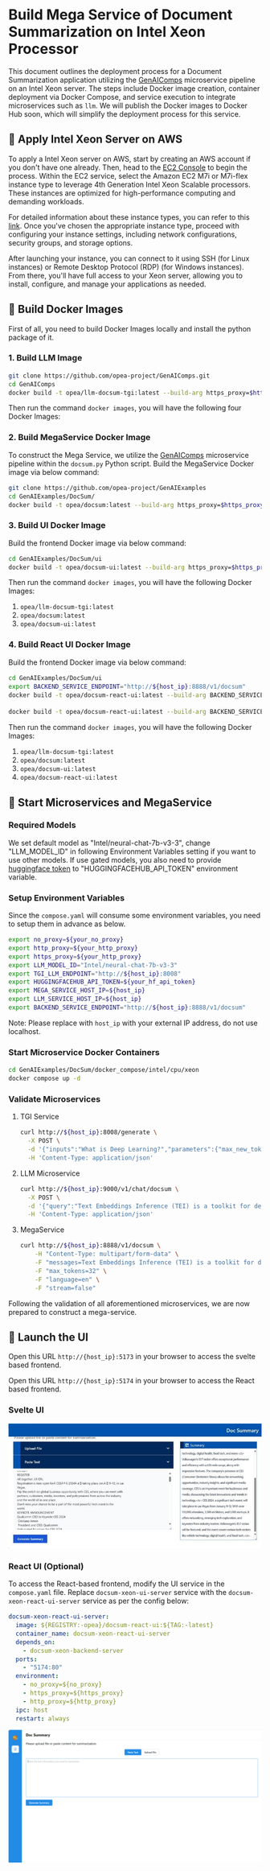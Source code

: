 # Build Mega Service of Document Summarization on Intel Xeon Processor

This document outlines the deployment process for a Document Summarization application utilizing the [GenAIComps](https://github.com/opea-project/GenAIComps.git) microservice pipeline on an Intel Xeon server. The steps include Docker image creation, container deployment via Docker Compose, and service execution to integrate microservices such as `llm`. We will publish the Docker images to Docker Hub soon, which will simplify the deployment process for this service.

## 🚀 Apply Intel Xeon Server on AWS

To apply a Intel Xeon server on AWS, start by creating an AWS account if you don't have one already. Then, head to the [EC2 Console](https://console.aws.amazon.com/ec2/v2/home) to begin the process. Within the EC2 service, select the Amazon EC2 M7i or M7i-flex instance type to leverage 4th Generation Intel Xeon Scalable processors. These instances are optimized for high-performance computing and demanding workloads.

For detailed information about these instance types, you can refer to this [link](https://aws.amazon.com/ec2/instance-types/m7i/). Once you've chosen the appropriate instance type, proceed with configuring your instance settings, including network configurations, security groups, and storage options.

After launching your instance, you can connect to it using SSH (for Linux instances) or Remote Desktop Protocol (RDP) (for Windows instances). From there, you'll have full access to your Xeon server, allowing you to install, configure, and manage your applications as needed.

## 🚀 Build Docker Images

First of all, you need to build Docker Images locally and install the python package of it.

### 1. Build LLM Image

```bash
git clone https://github.com/opea-project/GenAIComps.git
cd GenAIComps
docker build -t opea/llm-docsum-tgi:latest --build-arg https_proxy=$https_proxy --build-arg http_proxy=$http_proxy -f comps/llms/summarization/tgi/langchain/Dockerfile .
```

Then run the command `docker images`, you will have the following four Docker Images:

### 2. Build MegaService Docker Image

To construct the Mega Service, we utilize the [GenAIComps](https://github.com/opea-project/GenAIComps.git) microservice pipeline within the `docsum.py` Python script. Build the MegaService Docker image via below command:

```bash
git clone https://github.com/opea-project/GenAIExamples
cd GenAIExamples/DocSum/
docker build -t opea/docsum:latest --build-arg https_proxy=$https_proxy --build-arg http_proxy=$http_proxy -f Dockerfile .
```

### 3. Build UI Docker Image

Build the frontend Docker image via below command:

```bash
cd GenAIExamples/DocSum/ui
docker build -t opea/docsum-ui:latest --build-arg https_proxy=$https_proxy --build-arg http_proxy=$http_proxy -f docker/Dockerfile .
```

Then run the command `docker images`, you will have the following Docker Images:

1. `opea/llm-docsum-tgi:latest`
2. `opea/docsum:latest`
3. `opea/docsum-ui:latest`

### 4. Build React UI Docker Image

Build the frontend Docker image via below command:

```bash
cd GenAIExamples/DocSum/ui
export BACKEND_SERVICE_ENDPOINT="http://${host_ip}:8888/v1/docsum"
docker build -t opea/docsum-react-ui:latest --build-arg BACKEND_SERVICE_ENDPOINT=$BACKEND_SERVICE_ENDPOINT -f ./docker/Dockerfile.react .

docker build -t opea/docsum-react-ui:latest --build-arg BACKEND_SERVICE_ENDPOINT=$BACKEND_SERVICE_ENDPOINT --build-arg https_proxy=$https_proxy --build-arg http_proxy=$http_proxy  -f ./docker/Dockerfile.react .
```

Then run the command `docker images`, you will have the following Docker Images:

1. `opea/llm-docsum-tgi:latest`
2. `opea/docsum:latest`
3. `opea/docsum-ui:latest`
4. `opea/docsum-react-ui:latest`

## 🚀 Start Microservices and MegaService

### Required Models

We set default model as "Intel/neural-chat-7b-v3-3", change "LLM_MODEL_ID" in following Environment Variables setting if you want to use other models.
If use gated models, you also need to provide [huggingface token](https://huggingface.co/docs/hub/security-tokens) to "HUGGINGFACEHUB_API_TOKEN" environment variable.

### Setup Environment Variables

Since the `compose.yaml` will consume some environment variables, you need to setup them in advance as below.

```bash
export no_proxy=${your_no_proxy}
export http_proxy=${your_http_proxy}
export https_proxy=${your_http_proxy}
export LLM_MODEL_ID="Intel/neural-chat-7b-v3-3"
export TGI_LLM_ENDPOINT="http://${host_ip}:8008"
export HUGGINGFACEHUB_API_TOKEN=${your_hf_api_token}
export MEGA_SERVICE_HOST_IP=${host_ip}
export LLM_SERVICE_HOST_IP=${host_ip}
export BACKEND_SERVICE_ENDPOINT="http://${host_ip}:8888/v1/docsum"
```

Note: Please replace with `host_ip` with your external IP address, do not use localhost.

### Start Microservice Docker Containers

```bash
cd GenAIExamples/DocSum/docker_compose/intel/cpu/xeon
docker compose up -d
```

### Validate Microservices

1. TGI Service

   ```bash
   curl http://${host_ip}:8008/generate \
     -X POST \
     -d '{"inputs":"What is Deep Learning?","parameters":{"max_new_tokens":17, "do_sample": true}}' \
     -H 'Content-Type: application/json'
   ```

2. LLM Microservice

   ```bash
   curl http://${host_ip}:9000/v1/chat/docsum \
     -X POST \
     -d '{"query":"Text Embeddings Inference (TEI) is a toolkit for deploying and serving open source text embeddings and sequence classification models. TEI enables high-performance extraction for the most popular models, including FlagEmbedding, Ember, GTE and E5."}' \
     -H 'Content-Type: application/json'
   ```

3. MegaService

   ```bash
   curl http://${host_ip}:8888/v1/docsum \
       -H "Content-Type: multipart/form-data" \
       -F "messages=Text Embeddings Inference (TEI) is a toolkit for deploying and serving open source text embeddings and sequence classification models. TEI enables high-performance extraction for the most popular models, including FlagEmbedding, Ember, GTE and E5." \
       -F "max_tokens=32" \
       -F "language=en" \
       -F "stream=false"
   ```

Following the validation of all aforementioned microservices, we are now prepared to construct a mega-service.

## 🚀 Launch the UI

Open this URL `http://{host_ip}:5173` in your browser to access the svelte based frontend.

Open this URL `http://{host_ip}:5174` in your browser to access the React based frontend.

### Svelte UI

![project-screenshot](../../../../assets/img/docSum_ui_text.png)

### React UI (Optional)

To access the React-based frontend, modify the UI service in the `compose.yaml` file. Replace `docsum-xeon-ui-server` service with the `docsum-xeon-react-ui-server` service as per the config below:

```yaml
docsum-xeon-react-ui-server:
  image: ${REGISTRY:-opea}/docsum-react-ui:${TAG:-latest}
  container_name: docsum-xeon-react-ui-server
  depends_on:
    - docsum-xeon-backend-server
  ports:
    - "5174:80"
  environment:
    - no_proxy=${no_proxy}
    - https_proxy=${https_proxy}
    - http_proxy=${http_proxy}
  ipc: host
  restart: always
```

![preject-react-screenshot](../../../../assets/img/docsum-ui-react.png)
